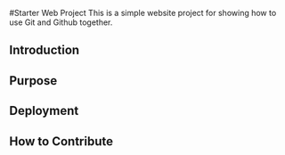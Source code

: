 #Starter Web Project
This is a simple website project for showing how to use Git and Github together.

## Introduction


## Purpose


## Deployment

## How to Contribute
